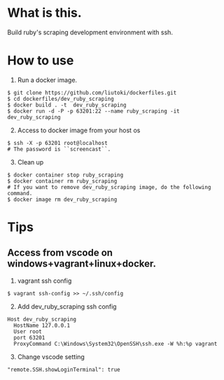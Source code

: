 # What is this.
Build ruby's scraping development environment with ssh.

# How to use

1. Run a docker image.
```
$ git clone https://github.com/liutoki/dockerfiles.git
$ cd dockerfiles/dev_ruby_scraping
$ docker build . -t  dev_ruby_scraping
$ docker run -d -P -p 63201:22 --name ruby_scraping -it dev_ruby_scraping
```
2. Access to docker image from your host os
```
$ ssh -X -p 63201 root@localhost
# The password is ``screencast``.
```
3. Clean up
```
$ docker container stop ruby_scraping
$ docker container rm ruby_scraping
# If you want to remove dev_ruby_scraping image, do the following command.
$ docker image rm dev_ruby_scraping
```

# Tips
## Access from vscode on windows+vagrant+linux+docker.
1. vagrant ssh config
```
$ vagrant ssh-config >> ~/.ssh/config
```
2. Add dev_ruby_scraping ssh config
```
Host dev_ruby_scraping
  HostName 127.0.0.1
  User root
  port 63201
  ProxyCommand C:\Windows\System32\OpenSSH\ssh.exe -W %h:%p vagrant
```
3. Change vscode setting
```
"remote.SSH.showLoginTerminal": true
```